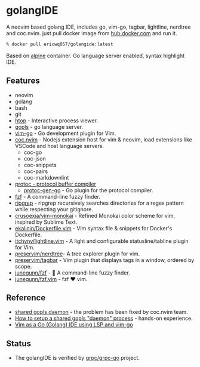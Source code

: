 # golangIDE

A neovim based golang IDE, includes go, vim-go, tagbar, lightline, nerdtree and coc.nvim.  just pull docker image from [hub.docker.com](https://hub.docker.com/r/ericwq057/golangide) and run it.

```sh
% docker pull ericwq057/golangide:latest
```

Based on [alpine](https://www.alpinelinux.org/) container. Go language server enabled, syntax highlight IDE.

## Features

- neovim
- golang
- bash
- git
- [htop](https://htop.dev/) - Interactive process viewer.
- [gopls](https://github.com/golang/tools) - go language server.
- [vim-go](https://github.com/fatih/vim-go) - Go development plugin for Vim.
- [coc.nvim](https://github.com/neoclide/coc.nvim) - Nodejs extension host for vim & neovim, load extensions like VSCode and host language servers.
  - coc-go
  - coc-json
  - coc-snippets
  - coc-pairs
  - coc-markdownlint
- [protoc - protocol buffer compiler](https://developers.google.com/protocol-buffers/docs/downloads)
  - [protoc-gen-go](google.golang.org/grpc/cmd/protoc-gen-go-grpc) - Go plugin for the protocol compiler.
- [fzf](https://github.com/junegunn/fzf) - A command-line fuzzy finder.
- [ripgrep](https://github.com/BurntSushi/ripgrep) - ripgrep recursively searches directories for a regex pattern while respecting your gitignore.
- [crusoexia/vim-monokai](https://github.com/crusoexia/vim-monokai) - Refined Monokai color scheme for vim, inspired by Sublime Text.
- [ekalinin/Dockerfile.vim](https://github.com/ekalinin/Dockerfile.vim) - Vim syntax file & snippets for Docker's Dockerfile.
- [itchyny/lightline.vim](https://github.com/itchyny/lightline.vim) - A light and configurable statusline/tabline plugin for Vim.
- [preservim/nerdtree](https://github.com/preservim/nerdtree)- A tree explorer plugin for vim.
- [preservim/tagbar](https://github.com/preservim/tagbar) - Vim plugin that displays tags in a window, ordered by scope.
- [junegunn/fzf](https://github.com/junegunn/fzf) - 🌸 A command-line fuzzy finder.
- [junegunn/fzf.vim](https://github.com/junegunn/fzf.vim) - fzf ❤️  vim.

## Reference

- [shared gopls daemon](shared-gopls-daemon.md) - the problem has been fixed by coc.nvim team.
- [How to setup a shared gopls "daemon" process](setup.md) - hands-on experience.
- [Vim as a Go (Golang) IDE using LSP and vim-go](https://octetz.com/docs/2019/2019-04-24-vim-as-a-go-ide/)

## Status

- The golangIDE is verified by [grpc/grpc-go](https://github.com/grpc/grpc-go) project.
